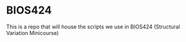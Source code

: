 # BIOS424
This is a repo that will house the scripts we use in BIOS424 (Structural Variation Minicourse)
